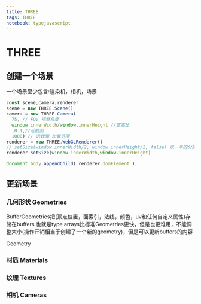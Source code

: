 ```yaml
---
title: THREE
tags: THREE
notebook: typejavascript
---
```


# THREE

## 创建一个场景

一个场景至少包含:渲染机，相机，场景

```js
const scene,camera,renderer
scene = new THREE.Scene()
camera = new THREE.Camera(
  75, // FOV 视野角度
  window.innerWidth/window.innerHeight //宽高比
  ,0.1,//近截面
  1000) // 远截面 加载范围
renderer = new THREE.WebGLRenderer()
// setSize(window.innerWidth/2, window.innerHeight/2, false) 以一半的分辨率来渲染
renderer.setSize(window.innerWidth,window.innerHeight)

document.body.appendChild( renderer.domElement );
```
## 更新场景

### 几何形状 Geometries

BufferGeometries把(顶点位置，面索引，法线，颜色，uv和任何自定义属性)存储在buffers 也就是type arrays比标准Geometries更快，但是也更难用，不能调整大小(操作开销相当于创建了一个新的geometry)，但是可以更新buffers的内容


Geometry

### 材质 Materials

### 纹理 Textures

### 相机 Cameras




